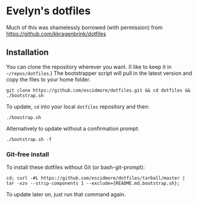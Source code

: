 # Evelyn's dotfiles
Much of this was shamelessly borrowed (with permission) from https://github.com/kkragenbrink/dotfiles

## Installation
You can clone the repository wherever you want. (I like to keep it in ```~/repos/dotfiles```.)  The bootstrapper script will pull in the latest version and copy the files to your home folder.

```
git clone https://github.com/escidmore/dotfiles.git && cd dotfiles && ./bootstrap.sh
```

To update, ```cd``` into your local ```dotfiles``` repository and then:

```
./boostrap.sh
```

Alternatively to update without a confirmation prompt:

```
./bootstrap.sh -f
```

### Git-free install
To install these dotfiles without Git (or bash-git-prompt):
```
cd; curl -#L https://github.com/escidmore/dotfiles/tarball/master | tar -xzv --strip-components 1 --exclude={README.md,bootstrap.sh};
```
To update later on, just run that command again.
